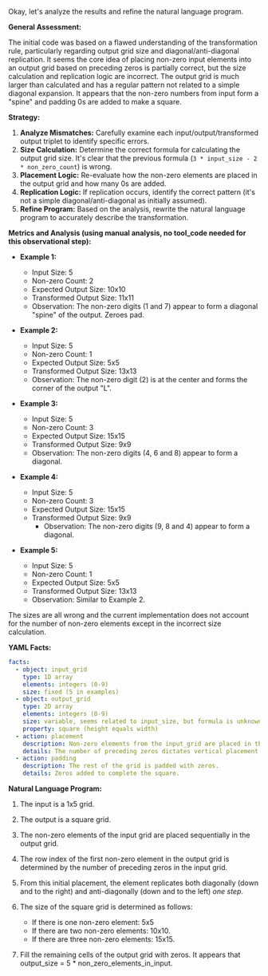 Okay, let's analyze the results and refine the natural language program.

**General Assessment:**

The initial code was based on a flawed understanding of the transformation rule, particularly regarding output grid size and diagonal/anti-diagonal replication. It seems the core idea of placing non-zero input elements into an output grid based on preceding zeros is partially correct, but the size calculation and replication logic are incorrect. The output grid is much larger than calculated and has a regular pattern not related to a simple diagonal expansion. It appears that the non-zero numbers from input form a "spine" and padding 0s are added to make a square.

**Strategy:**

1.  **Analyze Mismatches:** Carefully examine each input/output/transformed output triplet to identify specific errors.
2.  **Size Calculation:** Determine the correct formula for calculating the output grid size. It's clear that the previous formula (`3 * input_size - 2 * non_zero_count`) is wrong.
3.  **Placement Logic:** Re-evaluate how the non-zero elements are placed in the output grid and how many 0s are added.
4.  **Replication Logic:** If replication occurs, identify the correct pattern (it's not a simple diagonal/anti-diagonal as initially assumed).
5.  **Refine Program:** Based on the analysis, rewrite the natural language program to accurately describe the transformation.

**Metrics and Analysis (using manual analysis, no tool_code needed for this observational step):**

*   **Example 1:**
    *   Input Size: 5
    *   Non-zero Count: 2
    *   Expected Output Size: 10x10
    *   Transformed Output Size: 11x11
    *   Observation: The non-zero digits (1 and 7) appear to form a diagonal "spine" of the output. Zeroes pad.
*   **Example 2:**
    *   Input Size: 5
    *   Non-zero Count: 1
    *   Expected Output Size: 5x5
    *   Transformed Output Size: 13x13
    *   Observation: The non-zero digit (2) is at the center and forms the corner of the output "L".
*   **Example 3:**
    *   Input Size: 5
    *   Non-zero Count: 3
    *   Expected Output Size: 15x15
    *   Transformed Output Size: 9x9
    * Observation: The non-zero digits (4, 6 and 8) appear to form a diagonal.
*   **Example 4:**
    *   Input Size: 5
    *   Non-zero Count: 3
    *   Expected Output Size: 15x15
    *   Transformed Output Size: 9x9
        * Observation: The non-zero digits (9, 8 and 4) appear to form a diagonal.

*   **Example 5:**
    *   Input Size: 5
    *   Non-zero Count: 1
    *   Expected Output Size: 5x5
    *   Transformed Output Size: 13x13
    *   Observation: Similar to Example 2.

The sizes are all wrong and the current implementation does not account for the number of non-zero elements except in the incorrect size calculation.

**YAML Facts:**


```yaml
facts:
  - object: input_grid
    type: 1D array
    elements: integers (0-9)
    size: fixed (5 in examples)
  - object: output_grid
    type: 2D array
    elements: integers (0-9)
    size: variable, seems related to input_size, but formula is unknown
    property: square (height equals width)
  - action: placement
    description: Non-zero elements from the input_grid are placed in the output_grid.
    details: The number of preceding zeros dictates vertical placement from top.  Placement extends down and left, and down and right to form the base.
  - action: padding
    description: The rest of the grid is padded with zeros.
    details: Zeros added to complete the square.
```


**Natural Language Program:**

1.  The input is a 1x5 grid.
2.  The output is a square grid.
3.  The non-zero elements of the input grid are placed sequentially in the output grid.
4.  The row index of the first non-zero element in the output grid is determined by the number of preceding zeros in the input grid.
5.  From this initial placement, the element replicates both diagonally (down and to the right) and anti-diagonally (down and to the left) *one step*.
6. The size of the square grid is determined as follows:

    - If there is one non-zero element: 5x5
    - If there are two non-zero elements: 10x10.
    - If there are three non-zero elements: 15x15.

7. Fill the remaining cells of the output grid with zeros. It appears that output\_size = 5 * non\_zero\_elements\_in\_input.
